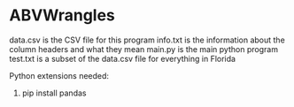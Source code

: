 # ABVWrangles

data.csv is the CSV file for this program
info.txt is the information about the column headers and what they mean
main.py is the main python program
test.txt is a subset of the data.csv file for everything in Florida

Python extensions needed:
1. pip install pandas
